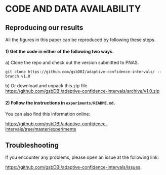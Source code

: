 # CODE AND DATA AVAILABILITY

## Reproducing our results

All the figures in this paper can be reproduced by following these steps.

#### 1) Get the code in either of the following two ways.

a) Clone the repo and check out the version submitted to PNAS.
```
git clone https://github.com/gsbDBI/adaptive-confidence-intervals/ --branch v1.0
```

b) Or download and unpack this zip file https://github.com/gsbDBI/adaptive-confidence-intervals/archive/v1.0.zip

#### 2) Follow the instructions in `experiments/README.md`.

You can also find this information online:
 
https://github.com/gsbDBI/adaptive-confidence-intervals/tree/master/experiments


## Troubleshooting

If you encounter any problems, please open an issue at the following link:

https://github.com/gsbDBI/adaptive-confidence-intervals/issues.